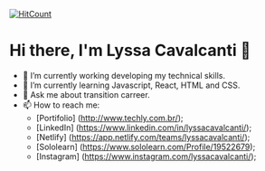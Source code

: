 [![HitCount](http://hits.dwyl.com/lyssacavalcanti/lyssacavalcanti.svg)](http://hits.dwyl.com/lyssacavalcanti/lyssacavalcanti)

# Hi there, I'm Lyssa Cavalcanti 👋

- 🔭 I’m currently working developing my technical skills.
- 🌱 I’m currently learning Javascript, React, HTML and CSS.
- 💬 Ask me about transition carreer.
- 📫 How to reach me:
  - [Portifolio] (http://www.techly.com.br/);
  - [LinkedIn] (https://www.linkedin.com/in/lyssacavalcanti/);
  - [Netlify] (https://app.netlify.com/teams/lyssacavalcanti/);
  - [Sololearn] (https://www.sololearn.com/Profile/19522679);
  - [Instagram] (https://www.instagram.com/lyssacavalcanti/);
  

